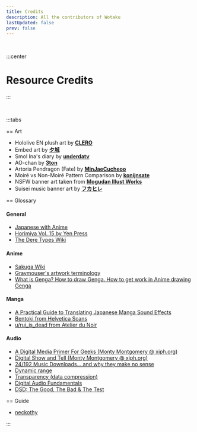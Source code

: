 ```yaml
---
title: Credits
description: All the contributors of Wotaku
lastUpdated: false
prev: false
---
```


<script setup>
import Credits from './.vitepress/theme/components/Contributors.vue'
</script>


<Credits />

<br>

:::center
# Resource Credits
:::

<br>

:::tabs

== Art 

- Hololive EN plush art by [**CLERO**](https://x.com/CLERO_ART/status/1788894299007971680)
- Embed art by [**夕城**](https://x.com/yukiyasa1/status/1770385782379020322)
- Smol Ina's diary by [**underdatv**](https://x.com/underdatv/status/1790765775349072046)
- AO-chan by [**3ton**](https://www.pixiv.net/en/artworks/110412826)
- Artoria Pendragon (Fate) by [**MinJaeCucheoo**](https://www.deviantart.com/minjaecucheoo/art/Transparent-PNG-Artoria-Pendragon-Fate-845014345)
- Moiré vs Non-Moiré Pattern Comparison by [**konijnsate**](https://tips.clip-studio.com/en-us/articles/3489)
- NSFW banner art taken from [**Mogudan Illust Works**](https://www.fakku.net/hentai/mogudan-illust-works-english)
- Suisei music banner art by [**フカヒレ**](https://x.com/fuka_hire/status/1619998921757192195)

== Glossary

#### General
- [Japanese with Anime](https://www.japanesewithanime.com/)
- [Horimiya Vol. 15 by Yen Press](https://yenpress.com/titles/9781975324735-horimiya-vol-15)
- [The Dere Types Wiki](https://the-dere-types.fandom.com/wiki/The_Dere_Types_Wiki)

#### Anime
- [Sakuga Wiki](https://sakuga.fandom.com/wiki/Sakuga_Wiki)
- [Graymouser's artwork terminology](https://itamejihada.net/terminology/artwork.html)
- [What is Genga? How to draw Genga. How to get work in Anime drawing Genga](https://www.youtube.com/watch?v=iOB7t6KtIFE)

#### Manga
- [A Practical Guide to Translating Japanese Manga Sound Effects](https://nomansguy.wordpress.com/2023/02/04/translating-manga-sfx-guide-part-1/)
- [Bentoki from Helvetica Scans](https://discord.com/users/91862190709014528)
- [u/rui_is_dead from Atelier du Noir](https://old.reddit.com/r/manga/comments/tc90d8/guys_can_you_explain_the_process_of/)

#### Audio

- [A Digital Media Primer For Geeks (Monty Montgomery @ xiph.org)](https://youtu.be/FG9jemV1T7I)
- [Digital Show and Tell (Monty Montgomery @ xiph.org)](https://youtu.be/cIQ9IXSUzuM)
- [24/192 Music Downloads... and why they make no sense](https://people.xiph.org/~xiphmont/demo/neil-young.html)
- [Dynamic range](https://en.wikipedia.org/wiki/Dynamic_range#:~:text=The%2016-bit%20compact%20disc,response%20of%20the%20human%20ear)
- [Transparency (data compression)](https://en.wikipedia.org/wiki/Transparency_(data_compression))
- [Digital Audio Fundamentals](https://www.youtube.com/playlist?list=PLbqhA-NKGP6B6V_AiS-jbvSzdd7nbwwCw)
- [DSD: The Good, The Bad & The Test](https://youtu.be/eu5I-z7f6is)

== Guide

- [neckothy](https://gist.github.com/neckothy/6654f928fef87529646df3799f5e555a)

:::
